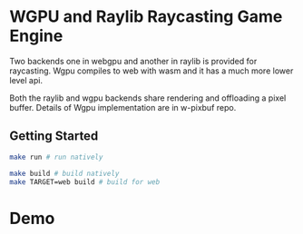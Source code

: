 # WGPU and Raylib Raycasting Game Engine 

Two backends one in webgpu and another in raylib is provided
for raycasting. Wgpu compiles to web with wasm and it has a
much more lower level api.

Both the raylib and wgpu backends share rendering and offloading
a pixel buffer. Details of Wgpu implementation are in w-pixbuf repo.

## Getting Started
```bash
make run # run natively

make build # build natively
make TARGET=web build # build for web 
```

# Demo

